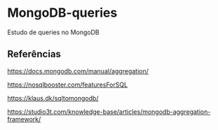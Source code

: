 # MongoDB-queries
Estudo de queries no MongoDB

## Referências

https://docs.mongodb.com/manual/aggregation/

https://nosqlbooster.com/featuresForSQL

https://klaus.dk/sqltomongodb/

https://studio3t.com/knowledge-base/articles/mongodb-aggregation-framework/
